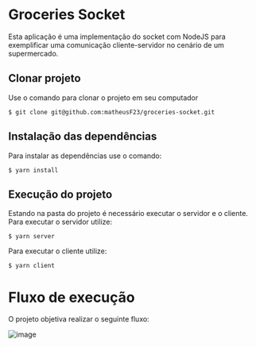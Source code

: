 # Groceries Socket

Esta aplicação é uma implementação do socket com NodeJS para exemplificar uma comunicação cliente-servidor no cenário de um supermercado.

## Clonar projeto

Use o comando para clonar o projeto em seu computador
```
$ git clone git@github.com:matheusF23/groceries-socket.git
```

## Instalação das dependências

Para instalar as dependências use o comando:
```
$ yarn install
```

## Execução do projeto
Estando na pasta do projeto é necessário executar o servidor e o cliente. Para executar o servidor utilize:
```
$ yarn server
```
Para executar o cliente utilize:
```
$ yarn client
```

# Fluxo de execução

O projeto objetiva realizar o seguinte fluxo:

![image](https://user-images.githubusercontent.com/54044801/145727206-000994d0-828f-4166-8769-2a0b08eed8dc.png)
